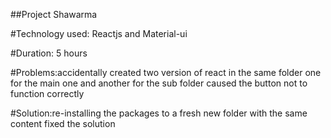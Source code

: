 ##Project Shawarma

#Technology used: Reactjs and Material-ui

#Duration: 5 hours

#Problems:accidentally created two version of react in the same folder one for the main one and another for the sub folder caused the button not to function correctly

#Solution:re-installing the packages to a fresh new folder with the same content fixed the solution
















